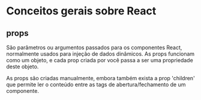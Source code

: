# Conceitos gerais sobre React

## props

São parâmetros ou argumentos passados para os componentes React, normalmente usados para injeção de dados dinâmicos. As props funcionam como um objeto, e cada prop criada por você passa a ser uma propriedade deste objeto.

As props são criadas manualmente, embora também exista a prop 'children' que permite ler o conteúdo entre as tags de abertura/fechamento de um componente.